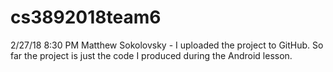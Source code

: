 # cs3892018team6

2/27/18 8:30 PM Matthew Sokolovsky - I uploaded the project to GitHub. So far the project is just the code I produced during the Android lesson.
